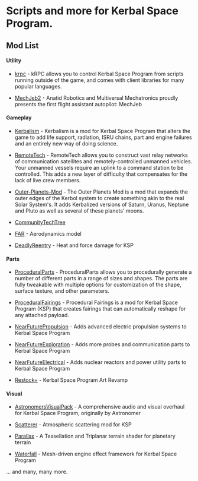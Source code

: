 # Scripts and more for Kerbal Space Program.
## Mod List
#### Utility
  *   [krpc](https://github.com/krpc/krpc) - kRPC allows you to control Kerbal Space Program from scripts running outside of the game, and comes with client libraries for many popular languages.

  * [MechJeb2](https://github.com/MuMech/MechJeb2) - Anatid Robotics and Multiversal Mechatronics proudly presents the first flight assistant autopilot: MechJeb
  
#### Gameplay
  * [Kerbalism](https://github.com/Kerbalism/Kerbalism) - Kerbalism is a mod for Kerbal Space Program that alters the game to add life support, radiation, ISRU chains, part and engine failures and an entirely new way of doing science.
  
  * [RemoteTech](https://github.com/RemoteTechnologiesGroup/RemoteTech) - RemoteTech allows you to construct vast relay networks of communication satellites and remotely-controlled unmanned vehicles. Your unmanned vessels require an uplink to a command station to be controlled. This adds a new layer of difficulty that compensates for the lack of live crew members.
 
  * [Outer-Planets-Mod](https://github.com/Poodmund/Outer-Planets-Mod) - The Outer Planets Mod is a mod that expands the outer edges of the Kerbol system to create something akin to the real Solar System's. It adds Kerbalized versions of Saturn, Uranus, Neptune and Pluto as well as several of these planets' moons.
    
  * [CommunityTechTree](https://github.com/post-kerbin-mining-corporation/CommunityTechTree)
  
  * [FAR](https://github.com/ferram4/Ferram-Aerospace-Research) - Aerodynamics model

* [DeadlyReentry](https://github.com/Starwaster/DeadlyReentry) - Heat and force damage for KSP
#### Parts
* [ProceduralParts](https://github.com/KSP-RO/ProceduralParts) - ProceduralParts allows you to procedurally generate a number of different parts in a range of sizes and shapes. The parts are fully tweakable with multiple options for customization of the shape, surface texture, and other parameters.

* [ProceduralFairings](https://github.com/KSP-RO/ProceduralFairings) - Procedural Fairings is a mod for Kerbal Space Program (KSP) that creates fairings that can automatically reshape for any attached payload.

* [NearFuturePropulsion](https://github.com/post-kerbin-mining-corporation/NearFuturePropulsion) - Adds advanced electric propulsion systems to Kerbal Space Program 

* [NearFutureExploration](https://github.com/post-kerbin-mining-corporation/NearFutureExploration) - Adds more probes and communication parts to Kerbal Space Program 

* [NearFutureElectrical](https://github.com/post-kerbin-mining-corporation/NearFutureElectrical) - Adds nuclear reactors and power utility parts to Kerbal Space Program

* [Restock+](https://github.com/PorktoberRevolution/ReStocked) - Kerbal Space Program Art Revamp

#### Visual
* [AstronomersVisualPack](https://github.com/themaster402/AstronomersVisualPack) - A comprehensive audio and visual overhaul for Kerbal Space Program, originally by Astronomer

* [Scatterer](https://github.com/LGhassen/Scatterer) - Atmospheric scattering mod for KSP

* [Parallax](https://github.com/Gameslinx/Tessellation) - A Tessellation and Triplanar terrain shader for planetary terrain

* [Waterfall](https://github.com/post-kerbin-mining-corporation/Waterfall) - Mesh-driven engine effect framework for Kerbal Space Program 

... and many, many more.



